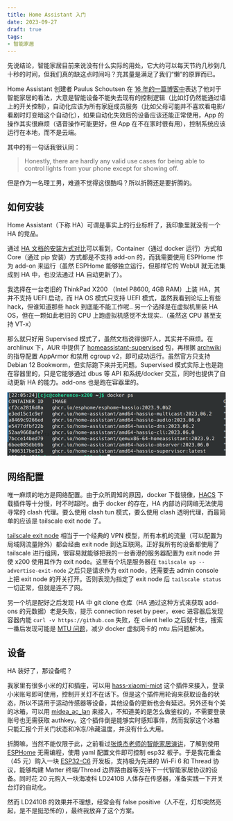 ```yaml
---
title: Home Assistant 入门
date: 2023-09-27
draft: true
tags:
- 智能家居
---
```


先说结论，智能家居目前来说没有什么实际的用处，它大约可以每天节约几秒到几十秒的时间，但我们真的缺这点时间吗？充其量是满足了我们“懒”的原罪而已。

Home Assistant 创建者 Paulus Schoutsen 在 [16 年的一篇博客中](https://www.home-assistant.io/blog/2016/01/19/perfect-home-automation/)表达了他对于智能家居的看法，大意是智能设备不能失去现有的控制逻辑（比如灯仍然能通过墙上的开关控制），自动化应该为所有家庭成员服务（比如父母可能并不喜欢看电影/看剧时灯变暗这个自动化），如果自动化失效后的设备应该还能正常使用，App 的操作其实很麻烦（语音操作可能更好，但 App 在不在家时很有用），控制系统应该运行在本地，而不是云端。

其中的有一句话我很认同：

> Honestly, there are hardly any valid use cases for being able to control lights from your phone except for showing off.

但是作为一名理工男，难道不觉得这很酷吗？所以折腾还是要折腾的。

## 如何安装

Home Assistant（下称 HA）可谓是事实上的行业标杆了，我印象里就没有一个 HA 的竞品。

通过 [HA 文档的安装方式对比](https://www.home-assistant.io/installation/#compare-installation-methods)可以看到，Container（通过 docker 运行）方式和 Core（通过 pip 安装）方式都是不支持 add-on 的，而我需要使用 ESPHome 作为 add-on 来运行（虽然 ESPHome 能够独立运行，但那样它的 WebUI 就无法集成到 HA 中，也没法通过 HA 自动更新了）。

我选择在一台老旧的 ThinkPad X200 （Intel P8600, 4GB RAM）上装 HA，其并不支持 UEFI 启动，而 HA OS 模式只支持 UEFI 模式，虽然我看到论坛上有些 hack，但谁知道那些 hack 到底能不能工作呢.. 另一个选择是在虚拟机里装 HA OS，但在一颗如此老旧的 CPU 上跑虚拟机感觉不太现实..（虽然这 CPU 甚至支持 VT-x）

那么就只好用 Supervised 模式了，虽然文档说得很吓人，其实并不麻烦。在 archlinux 下，AUR 中提供了 [homeassistant-supervised](https://aur.archlinux.org/packages/homeassistant-supervised) 包，再根据 [archwiki](https://wiki.archlinux.org/title/Home_Assistant_Supervised) 的指导配置 AppArmor 和禁用 cgroup v2，即可成功运行。虽然官方只支持 Debian 12 Bookworm，但实际跑下来并无问题。Supervised 模式实际上也是跑在容器里的，只是它能够通过 dbus 等 API 和系统/docker 交互，同时也提供了自动更新 HA 的能力。add-ons 也是跑在容器里的。

![image-20230927220628430](./image-20230927220628430.png)

## 网络配置

唯一麻烦的地方是网络配置。由于众所周知的原因，docker 下载镜像，[HACS](https://hacs.xyz/) 下载插件等十分慢，时不时超时。由于 docker 的存在，HA 内部访问网络无法使用寻常的 clash 代理。要么使用 clash tun 模式，要么使用 clash 透明代理，而最简单的应该是 tailscale exit node 了。

[tailscale exit node](https://tailscale.com/kb/1103/exit-nodes/) 相当于一个经典的 VPN 模型，所有本机的流量（可以配置为局域网流量除外）都会经由 exit node 到达互联网。正好我所有的设备都使用了 tailscale 进行组网，很容易就能够把我的一台香港的服务器配置为 exit node 并使 x200 使用其作为 exit node。这里有个坑是服务器在 `tailscale up --advertise-exit-node` 之后只是请求作为 exit node，还需要去 admin console 上把 exit node 的开关打开。否则表现为指定了 exit node 后 `tailscale status` 一切正常，但就是连不了网。

另一个坑是配好之后发现 HA 中 git clone 仓库（HA 通过这种方式来获取 add-ons 的元数据）老是失败，提示 connection reset by peer，exec 进容器后发现容器内能 `curl -v https://github.com` 失败，在 client hello 之后就卡住，搜索一番后发现可能是 [MTU 问题](https://github.com/tailscale/tailscale/issues/3877#issuecomment-1271287451)，减少 docker 虚拟网卡的 mtu 后问题解决。

## 设备

HA 装好了，那设备呢？

我家里有很多小米的灯和插座，可以用 [hass-xiaomi-miot](https://github.com/al-one/hass-xiaomi-miot) 这个插件来接入，登录小米账号即可使用，控制开关灯不在话下。但是这个插件用轮询来获取设备的状态，所以不适用于运动传感器等设备，其他设备的更新也会有延迟。另外还有个美的冰箱，可以用 [midea_ac_lan](https://github.com/georgezhao2010/midea_ac_lan/) 来接入，不知道美的是怎么做鉴权的，不需要登录账号也无需获取 authkey。这个插件倒是能够实时感知事件，然而我家这个冰箱只能汇报个开关门状态和冷冻/冷藏温度，并没有什么大用。

折腾嘛，当然不能仅限于此，之前看过[张焕杰老师的智能家居演讲](https://ftp.lug.ustc.edu.cn/%E6%B4%BB%E5%8A%A8/2022.9.20_%E8%BD%AF%E4%BB%B6%E8%87%AA%E7%94%B1%E6%97%A5/video/2022-09-17%2014-21-43.mkv)，了解到使用 [ESPHome](https://esphome.io/index.html) 无需编程，使用 yaml 配置文件即可控制 esp32 板子。于是我花重金（45 元）购入一块 [ESP32-C6](https://www.espressif.com/zh-hans/products/socs/esp32-c6) 开发板，支持极为先进的 Wi-Fi 6 和 Thread 协议，能够构建 Matter 终端/Thread 边界路由器等支持下一代智能家居协议的设备。同时花 20 元购入一块海凌科 LD2410B 人体存在传感器，准备实践一下开关台灯的自动化。

然而 LD2410B 的效果并不理想，经常会有 false positive（人不在，灯却突然亮起，是不是挺恐怖的），最终我放弃了这个方案。
